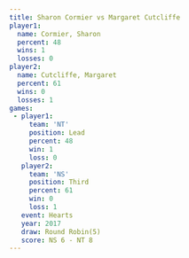 ```yaml
---
title: Sharon Cormier vs Margaret Cutcliffe
player1:                   
  name: Cormier, Sharon    
  percent: 48              
  wins: 1                  
  losses: 0                
player2:                   
  name: Cutcliffe, Margaret
  percent: 61              
  wins: 0                  
  losses: 1                
games:
 - player1:        
     team: 'NT'    
     position: Lead
     percent: 48   
     win: 1        
     loss: 0       
   player2:         
     team: 'NS'     
     position: Third
     percent: 61    
     win: 0         
     loss: 1        
   event: Hearts       
   year: 2017          
   draw: Round Robin(5)
   score: NS 6 - NT 8  
---
```

